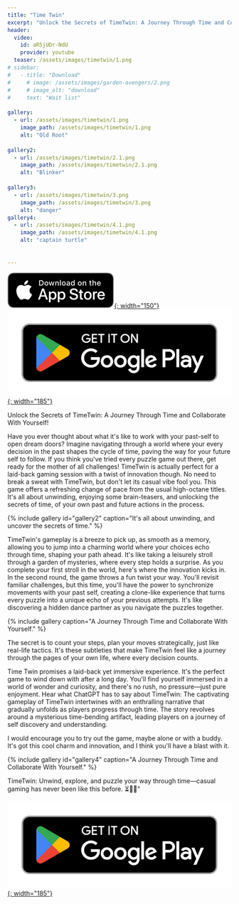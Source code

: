 ```yaml
---
title: "Time Twin"
excerpt: "Unlock the Secrets of TimeTwin: A Journey Through Time and Collaboration! ⏳🔑🌟"
header:
  video:
    id: aR5jUDr-NdU
    provider: youtube
  teaser: /assets/images/timetwin/1.png
# sidebar:
#   - title: "Download"
#     # image: /assets/images/garden-avengers/2.png
#     # image_alt: "download"
#     text: "Wait list"

gallery:
  - url: /assets/images/timetwin/1.png
    image_path: /assets/images/timetwin/1.png
    alt: "Old Root"

gallery2:
  - url: /assets/images/timetwin/2.1.png
    image_path: /assets/images/timetwin/2.1.png
    alt: "Blinker"

gallery3:
  - url: /assets/images/timetwin/3.png
    image_path: /assets/images/timetwin/3.png
    alt: "danger"
gallery4:
  - url: /assets/images/timetwin/4.1.png
    image_path: /assets/images/timetwin/4.1.png
    alt: "captain turtle"


---
```

[![AppStore](/assets/images/appstore-badge-black.svg){: width="150"}](https://apps.apple.com/us/app/time-twin/id6458592570) 
[![PlayStore](/assets/images/google-play-badge.png){: width="185"}](https://play.google.com/store/apps/details?id=com.HippoPenny.TimeTwin)


Unlock the Secrets of TimeTwin: A Journey Through Time and Collaborate With Yourself!

Have you ever thought about what it's like to work with your past-self to open dream doors? Imagine navigating through a world where your every decision in the past shapes the cycle of time, paving the way for your future self to follow. If you think you've tried every puzzle game out there, get ready for the mother of all challenges! TimeTwin is actually perfect for a laid-back gaming session with a twist of innovation though. No need to break a sweat with TimeTwin, but don't let its casual vibe fool you. This game offers a refreshing change of pace from the usual high-octane titles. It's all about unwinding, enjoying some brain-teasers, and unlocking the secrets of time, of your own past and future actions in the process.

{% include gallery id="gallery2" caption="It's all about unwinding, and uncover the secrets of time." %}

TimeTwin's gameplay is a breeze to pick up, as smooth as a memory, allowing you to jump into a charming world where your choices echo through time, shaping your path ahead. It's like taking a leisurely stroll through a garden of mysteries, where every step holds a surprise. As you complete your first stroll in the world, here's where the innovation kicks in. In the second round, the game throws a fun twist your way. You'll revisit familiar challenges, but this time, you'll have the power to synchronize movements with your past self, creating a clone-like experience that turns every puzzle into a unique echo of your previous attempts. It's like discovering a hidden dance partner as you navigate the puzzles together.

{% include gallery caption="A Journey Through Time and Collaborate With Yourself." %}

The secret is to count your steps, plan your moves strategically, just like real-life tactics. It's these subtleties that make TimeTwin feel like a journey through the pages of your own life, where every decision counts.

Time Twin promises a laid-back yet immersive experience. It's the perfect game to wind down with after a long day. You'll find yourself immersed in a world of wonder and curiosity, and there's no rush, no pressure—just pure enjoyment. Hear what ChatGPT has to say about TimeTwin: The captivating gameplay of TimeTwin intertwines with an enthralling narrative that gradually unfolds as players progress through time. The story revolves around a mysterious time-bending artifact, leading players on a journey of self discovery and understanding.

I would encourage you to try out the game, maybe alone or with a buddy. It's got this cool charm and innovation, and I think you'll have a blast with it.

{% include gallery id="gallery4" caption="A Journey Through Time and Collaborate With Yourself." %}

TimeTwin: Unwind, explore, and puzzle your way through time—casual gaming has never been like this before. ⏳🔑🌟"

<!-- [![AppStore](/assets/images/appstore-badge-black.svg){: width="150"}](https://apple.co/3Y13ROv)  -->
[![PlayStore](/assets/images/google-play-badge.png){: width="185"}](https://play.google.com/store/apps/details?id=com.HippoPenny.TimeTwin)


